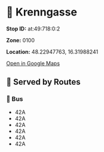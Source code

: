 # 🚉 Krenngasse


**Stop ID:** at:49:718:0:2

**Zone:** 0100

**Location:** 48.22947763, 16.31988241

[Open in Google Maps](https://www.google.com/maps?q=48.22947763,16.31988241)

## 🚆 Served by Routes

### 🚌 Bus
- 42A
- 42A
- 42A
- 42A
- 42A
- 42A